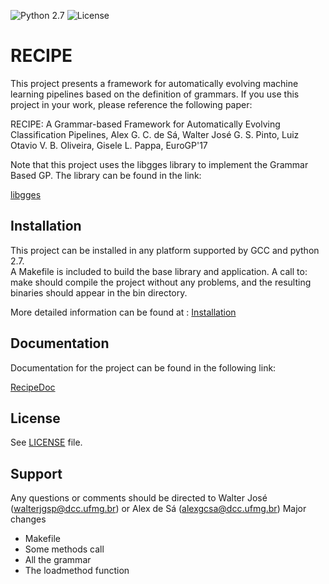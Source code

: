 ![Python 2.7](https://img.shields.io/badge/python-2.7-blue.svg) 
![License](https://img.shields.io/badge/license-GPLv3-blue.svg) 
 
RECIPE 
======================================================================== 
 
This project presents a framework for automatically evolving machine learning pipelines based on the definition of grammars. 
If you use this project in your work, please reference the following paper: 
 
RECIPE: A Grammar-based Framework for Automatically Evolving Classification Pipelines, Alex G. C. de Sá, Walter José G. S. Pinto, Luiz Otavio V. B. Oliveira,  Gisele L. Pappa, EuroGP'17  
 
Note that this project uses the libgges library to implement the Grammar Based GP. The library can be found in the link: 
 
[libgges](https://github.com/grantdick/libgges) 
 
Installation 
------------ 
 
This project can be installed in any platform supported by GCC and python 2.7.  
A Makefile is included to build the base library and application. A call to: 
  make 
should compile the project without any problems, and the resulting binaries should appear in the bin directory. 
 
More detailed information can be found at : [Installation](https://laic-ufmg.github.io/Recipe/docs/installation/) 
 
Documentation 
------------- 
 
Documentation for the project can be found in the following link: 
 
[RecipeDoc](https://laic-ufmg.github.io/Recipe/docs) 
 
License 
------- 
 
See [LICENSE](LICENSE) file. 
 
Support 
------- 
 
Any questions or comments should be directed to Walter José 
(walterjgsp@dcc.ufmg.br) or Alex de Sá (alexgcsa@dcc.ufmg.br) 
Major changes

* Makefile
* Some methods call
* All the grammar
* The loadmethod function
